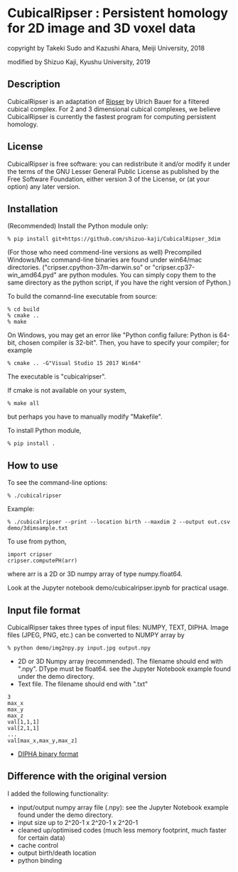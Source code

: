 # CubicalRipser : Persistent homology for 2D image and 3D voxel data

copyright by Takeki Sudo and Kazushi Ahara, Meiji University, 2018

modified by Shizuo Kaji, Kyushu University, 2019

## Description
CubicalRipser is an adaptation of [Ripser](http://ripser.org) by Ulrich Bauer for a filtered cubical complex.
For 2 and 3 dimensional cubical complexes, we believe CubicalRipser is currently the fastest program for computing persistent homology.

## License
CubicalRipser is free software: you can redistribute it and/or modify it under
the terms of the GNU Lesser General Public License as published by the
Free Software Foundation, either version 3 of the License, or (at your option)
any later version.

## Installation
(Recommended)
Install the Python module only:

    % pip install git+https://github.com/shizuo-kaji/CubicalRipser_3dim

(For those who need commend-line versions as well)
Precompiled Windows/Mac command-line binaries are found under win64/mac directories.
("cripser.cpython-37m-darwin.so" or "cripser.cp37-win_amd64.pyd" are python modules.
You can simply copy them to the same directory as the python script, if you have the right version of Python.)

To build the comannd-line executable from source:

    % cd build
    % cmake ..
    % make

On Windows, you may get an error like "Python config failure: Python is 64-bit, chosen compiler is 32-bit".
Then, you have to specify your compiler; for example

    % cmake .. -G"Visual Studio 15 2017 Win64"


The executable is "cubicalripser".

If cmake is not available on your system,

    % make all

but perhaps you have to manually modify "Makefile".

To install Python module,

    % pip install .


## How to use
To see the command-line options:

    % ./cubicalripser

Example:

    % ./cubicalripser --print --location birth --maxdim 2 --output out.csv demo/3dimsample.txt

To use from python,

    import cripser
    cripser.computePH(arr)

where arr is a 2D or 3D numpy array of type numpy.float64.

Look at the Jupyter notebook demo/cubicalripser.ipynb for practical usage.

## Input file format
CubicalRipser takes three types of input files: NUMPY, TEXT, DIPHA.
Image files (JPEG, PNG, etc.) can be converted to NUMPY array by

    % python demo/img2npy.py input.jpg output.npy

- 2D or 3D Numpy array (recommended). The filename should end with ".npy". DType must be float64. see the Jupyter Notebook example found under the demo directory.
- Text file. The filename should end with ".txt"
```
3
max_x
max_y
max_z
val[1,1,1]
val[2,1,1]
...
val[max_x,max_y,max_z]
```
- [DIPHA binary format](https://github.com/DIPHA/dipha#file-formats) 


## Difference with the original version
I added the following functionality:
- input/output numpy array file (.npy): see the Jupyter Notebook example found under the demo directory.
- input size up to 2^20-1 x 2^20-1 x 2^20-1
- cleaned up/optimised codes (much less memory footprint, much faster for certain data)
- cache control
- output birth/death location
- python binding
